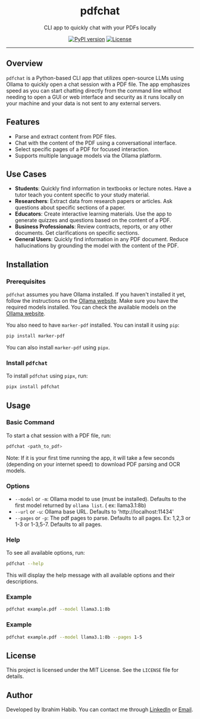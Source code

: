 <h1 align="center">pdfchat</h1>

<p align="center">CLI app to quickly chat with your PDFs locally</p>

<p align="center">
  <a href="https://pypi.org/project/pdfchat/"><img src="https://img.shields.io/pypi/v/pdfchat?color=blue&label=PyPI&logo=pypi" alt="PyPI version"></a>
  <a href="https://opensource.org/licenses/MIT"><img src="https://img.shields.io/badge/License-MIT-green.svg" alt="License"></a>
</p>

<hr/>

## Overview

`pdfchat` is a Python-based CLI app that utilizes open-source LLMs using Ollama to quickly open a chat session with a
PDF file. The app emphasizes speed as you can start chatting directly from the command line without needing to open a
GUI or web interface and security as it runs locally on your machine and your data is not sent to any external servers.

## Features

- Parse and extract content from PDF files.
- Chat with the content of the PDF using a conversational interface.
- Select specific pages of a PDF for focused interaction.
- Supports multiple language models via the Ollama platform.

## Use Cases

- **Students**: Quickly find information in textbooks or lecture notes. Have a tutor teach you content specific to your
  study material.
- **Researchers**: Extract data from research papers or articles. Ask questions about specific sections of a paper.
- **Educators**: Create interactive learning materials. Use the app to generate quizzes and questions based on the
  content of a PDF.
- **Business Professionals**: Review contracts, reports, or any other documents. Get clarifications on specific
  sections.
- **General Users**: Quickly find information in any PDF document. Reduce hallucinations by grounding the model with the
  content of the PDF.

## Installation

### Prerequisites

`pdfchat` assumes you have Ollama installed. If you haven't installed it yet, follow the instructions on
the [Ollama website](https://ollama.com/).
Make sure you have the required models installed. You can check the available models on
the [Ollama website](https://ollama.com/search).

You also need to have `marker-pdf` installed. You can install it using `pip`:

```bash
pip install marker-pdf
```

You can also install `marker-pdf` using `pipx`.

### Install `pdfchat`

To install `pdfchat` using `pipx`, run:

```bash
pipx install pdfchat
```

## Usage

### Basic Command

To start a chat session with a PDF file, run:

```bash
pdfchat <path_to_pdf>
```

Note: If it is your first time running the app, it will take a few seconds (depending on your internet speed) to
download PDF parsing and OCR models.

### Options

- `--model` or `-m`: Ollama model to use (must be installed). Defaults to the first model returned by `ollama list`. (
  ex: llama3.1:8b)
- `--url` or `-u`: Ollama base URL. Defaults to 'http://localhost:11434'
- `--pages` or `-p`: The pdf pages to parse. Defaults to all pages. Ex: 1,2,3 or 1-3 or 1-3,5-7. Defaults to all pages.

### Help

To see all available options, run:

```bash
pdfchat --help
```

This will display the help message with all available options and their descriptions.

### Example

```bash
pdfchat example.pdf --model llama3.1:8b
```

### Example

```bash
pdfchat example.pdf --model llama3.1:8b --pages 1-5
```

## License

This project is licensed under the MIT License. See the `LICENSE` file for details.

## Author

Developed by Ibrahim Habib. You can contact me through [LinkedIn](https://www.linkedin.com/in/ibrahimhabibeg/)
or [Email](mailto:ibrahimhabib.eg@gmail.com). 
